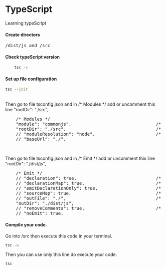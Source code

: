 # TypeScript
 Learning typeScript

#### Create directors
<pre>/dist/js and /src</pre>

#### Check typeScript version
```bash
    tsc -v
```

####  Set up file configuration
```bash
tsc --init

```
<br/>
Then go to file tsconfig.json and in /* Modules */ add or uncomment this line "rootDir": "./src", 
<pre>
    /* Modules */
    "module": "commonjs",                                /* Specify what module code is generated. */
    "rootDir": "./src",                                  /* Specify the root folder within your source files. */
    // "moduleResolution": "node",                       /* Specify how TypeScript looks up a file from a given module specifier. */
    // "baseUrl": "./",         
</pre>

<br/>

Then go to file tsconfig.json and in /* Emit */ add or uncomment this line "rootDir": "./dist/js", 
<pre>
    /* Emit */
    // "declaration": true,                              /* Generate .d.ts files from TypeScript and JavaScript files in your project. */
    // "declarationMap": true,                           /* Create sourcemaps for d.ts files. */
    // "emitDeclarationOnly": true,                      /* Only output d.ts files and not JavaScript files. */
    // "sourceMap": true,                                /* Create source map files for emitted JavaScript files. */
    // "outFile": "./",                                  /* Specify a file that bundles all outputs into one JavaScript file. If 'declaration' is true, also designates a file that bundles all .d.ts output. */
    "outDir": "./dist/js",                                   /* Specify an output folder for all emitted files. */
    // "removeComments": true,                           /* Disable emitting comments. */
    // "noEmit": true,         
</pre>


####  Compile your code.
Go into /src then execute this code in your terminal. 

```bash
tsc -w

```

Then you can use only this line do execute your code.
```bash
tsc 

```
